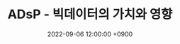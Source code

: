 ---
title: 'ADsP - 빅데이터의 가치와 영향'
date: 2022-09-06 12:00:00 +0900
tags: ['LICENSE']
draft: false
summary: '데이터 분석 준전문가 자격증 취득을 위한 학습 내용 중 Part 1, 2장 빅데이터의 가치와 영향 챕터 정리 내용'
---